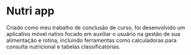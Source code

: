 # Nutri app 
Criado como meu trabalho de conclusão de curso, foi desenvolvido um aplicativo móvel nativo focado em auxiliar o usuário na gestão de sua alimentação e rotina, incluindo ferramentas como calculadoras para consulta nutricional e tabelas classificatórias.
